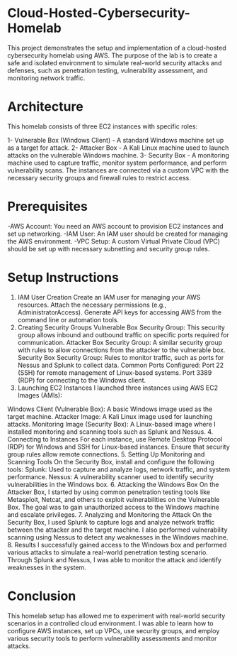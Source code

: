 # Cloud-Hosted-Cybersecurity-Homelab
This project demonstrates the setup and implementation of a cloud-hosted cybersecurity homelab using AWS. The purpose of the lab is to create a safe and isolated environment to simulate real-world security attacks and defenses, such as penetration testing, vulnerability assessment, and monitoring network traffic.
# Architecture
This homelab consists of three EC2 instances with specific roles:

1- Vulnerable Box (Windows Client) - A standard Windows machine set up as a target for attack.
2- Attacker Box - A Kali Linux machine used to launch attacks on the vulnerable Windows machine.
3- Security Box - A monitoring machine used to capture traffic, monitor system performance, and perform vulnerability scans.
The instances are connected via a custom VPC with the necessary security groups and firewall rules to restrict access.
# Prerequisites
-AWS Account: You need an AWS account to provision EC2 instances and set up networking.
-IAM User: An IAM user should be created for managing the AWS environment.
-VPC Setup: A custom Virtual Private Cloud (VPC) should be set up with necessary subnetting and security group rules.
#  Setup Instructions
1. IAM User Creation
Create an IAM user for managing your AWS resources.
Attach the necessary permissions (e.g., AdministratorAccess).
Generate API keys for accessing AWS from the command line or automation tools.
2. Creating Security Groups
Vulnerable Box Security Group: This security group allows inbound and outbound traffic on specific ports required for communication.
Attacker Box Security Group: A similar security group with rules to allow connections from the attacker to the vulnerable box.
Security Box Security Group: Rules to monitor traffic, such as ports for Nessus and Splunk to collect data.
Common Ports Configured:
Port 22 (SSH) for remote management of Linux-based systems.
Port 3389 (RDP) for connecting to the Windows client.
3. Launching EC2 Instances
I launched three instances using AWS EC2 Images (AMIs):

Windows Client (Vulnerable Box): A basic Windows image used as the target machine.
Attacker Image: A Kali Linux image used for launching attacks.
Monitoring Image (Security Box): A Linux-based image where I installed monitoring and scanning tools such as Splunk and Nessus.
4. Connecting to Instances
For each instance, use Remote Desktop Protocol (RDP) for Windows and SSH for Linux-based instances.
Ensure that security group rules allow remote connections.
5. Setting Up Monitoring and Scanning Tools
On the Security Box, install and configure the following tools:
Splunk: Used to capture and analyze logs, network traffic, and system performance.
Nessus: A vulnerability scanner used to identify security vulnerabilities in the Windows box.
6. Attacking the Windows Box
On the Attacker Box, I started by using common penetration testing tools like Metasploit, Netcat, and others to exploit vulnerabilities on the Vulnerable Box.
The goal was to gain unauthorized access to the Windows machine and escalate privileges.
7. Analyzing and Monitoring the Attack
On the Security Box, I used Splunk to capture logs and analyze network traffic between the attacker and the target machine.
I also performed vulnerability scanning using Nessus to detect any weaknesses in the Windows machine.
8. Results
I successfully gained access to the Windows box and performed various attacks to simulate a real-world penetration testing scenario.
Through Splunk and Nessus, I was able to monitor the attack and identify weaknesses in the system.
# Conclusion
This homelab setup has allowed me to experiment with real-world security scenarios in a controlled cloud environment. I was able to learn how to configure AWS instances, set up VPCs, use security groups, and employ various security tools to perform vulnerability assessments and monitor attacks.
